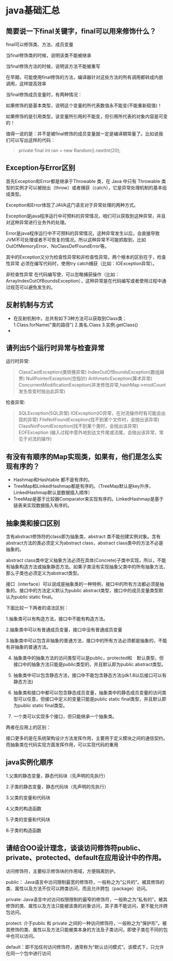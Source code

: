 # java基础汇总
## 简要说一下final关键字，final可以用来修饰什么？

final可以修饰类、方法、成员变量

当final修饰类的时候，说明该类不能被继承

当final修饰方法的时候，说明该方法不能被重写

在早期，可能使用final修饰的方法，编译器针对这些方法的所有调用都转成内嵌调用，这样提高效率

当final修饰成员变量时，有两种情况：

如果修饰的是基本类型，说明这个变量的所代表数值永不能变(不能重新赋值)！

如果修饰的是引用类型，该变量所引用的不能变，但引用所代表的对象内容是可变的！

值得一说的是：并不是被final修饰的成员变量就一定是编译期常量了。比如说我们可以写出这样的代码：

> private final int ran = new Random().nextInt(20);

## Exception与Error区别

首先Exception和Error都是继承于Throwable 类，在 Java 中只有 Throwable 类型的实例才可以被抛出（throw）或者捕获（catch），它是异常处理机制的基本组成类型。

Exception和Error体现了JAVA这门语言对于异常处理的两种方式。

Exception是java程序运行中可预料的异常情况，咱们可以获取到这种异常，并且对这种异常进行业务外的处理。

Error是java程序运行中不可预料的异常情况，这种异常发生以后，会直接导致JVM不可处理或者不可恢复的情况。所以这种异常不可能抓取到，比如OutOfMemoryError、NoClassDefFoundError等。

其中的Exception又分为检查性异常和非检查性异常。两个根本的区别在于，检查性异常 必须在编写代码时，使用try catch捕获（比如：IOException异常）。

非检查性异常 在代码编写使，可以忽略捕获操作（比如：ArrayIndexOutOfBoundsException），这种异常是在代码编写或者使用过程中通过规范可以避免发生的。

## 反射机制与方式
- 在反射机制中，总共有如下3种方法可以获取到Class类：
1.Class.forName("类的路径")
2.类名.Class
3.实例.getClass()
- 

## 请列出5个运行时异常与检查异常
运行时异常:
> ClassCastException(类转换异常)
  IndexOutOfBoundsException(数组越界)
  NullPointerException(空指针)
  ArithmeticException(算术异常)
  ConcurrentModificationException(并发修改异常,hashMap->modCount发生改变时抛出此异常)

检查异常:
> SQLException(SQL异常)
  IOException(IO异常，在对流操作时有可能会出现的异常)
  FileNotFoundException(找不到某个文件时，会抛出该异常)
  ClassNotFoundException(找不到某个类时，会抛出该异常)
  EOFException (输入过程中意外地到达文件尾或流尾，会抛出该异常，常见于对流的操作)

## 有没有有顺序的Map实现类，如果有，他们是怎么实现有序的？
- Hashmap和Hashtable 都不是有序的。
- TreeMap和LinkedHashmap都是有序的。（TreeMap默认是key升序，LinkedHashmap默认是数据插入顺序）
- TreeMap是基于比较器Comparator来实现有序的。LinkedHashmap是基于链表来实现数据插入有序的。

## 抽象类和接口区别
含有abstract修饰符的class即为抽象类，abstract 类不能创建实例对象。含有abstract方法的类必须定义为abstract class，abstract class类中的方法不必是抽象的。

abstract class类中定义抽象方法必须在具体(Concrete)子类中实现，所以，不能有抽象构造方法或抽象静态方法。如果子类没有实现抽象父类中的所有抽象方法，那么子类也必须定义为abstract类型。

接口（interface）可以说成是抽象类的一种特例，接口中的所有方法都必须是抽象的。接口中的方法定义默认为public abstract类型，接口中的成员变量类型默认为public static final。

下面比较一下两者的语法区别：

1.抽象类可以有构造方法，接口中不能有构造方法。

2.抽象类中可以有普通成员变量，接口中没有普通成员变量

3.抽象类中可以包含非抽象的普通方法，接口中的所有方法必须都是抽象的，不能有非抽象的普通方法。

4. 抽象类中的抽象方法的访问类型可以是public，protected和　默认类型，但接口中的抽象方法只能是public类型的，并且默认即为public abstract类型。

5. 抽象类中可以包含静态方法，接口中不能包含静态方法(jdk1.8以后接口可以有静态方法)

6. 抽象类和接口中都可以包含静态成员变量，抽象类中的静态成员变量的访问类型可以任意，但接口中定义的变量只能是public static final类型，并且默认即为public static final类型。

7. 一个类可以实现多个接口，但只能继承一个抽象类。

两者在应用上的区别：

接口更多的是在系统架构设计方法发挥作用，主要用于定义模块之间的通信契约。而抽象类在代码实现方面发挥作用，可以实现代码的重用

## java实例化顺序
1.父类的静态变量，静态代码块（先声明的先执行）

2.子类的静态变量，静态代码块（先声明的先执行）

3.父类的变量和代码块

4.父类的构造函数

5.子类的变量和代码块

6.子类的构造函数

## 请结合OO设计理念，谈谈访问修饰符public、private、protected、default在应用设计中的作用。
访问修饰符，主要标示修饰块的作用域，方便隔离防护。

public： Java语言中访问限制最宽的修饰符，一般称之为“公共的”。被其修饰的类、属性以及方法不仅可以跨类访问，而且允许跨包（package）访问。

private: Java语言中对访问权限限制的最窄的修饰符，一般称之为“私有的”。被其修饰的类、属性以及方法只能被该类的对象访问，其子类不能访问，更不能允许跨包访问。

protect: 介于public 和 private 之间的一种访问修饰符，一般称之为“保护形”。被其修饰的类、属性以及方法只能被类本身的方法及子类访问，即使子类在不同的包中也可以访问。

default：即不加任何访问修饰符，通常称为“默认访问模式“。该模式下，只允许在同一个包中进行访问





